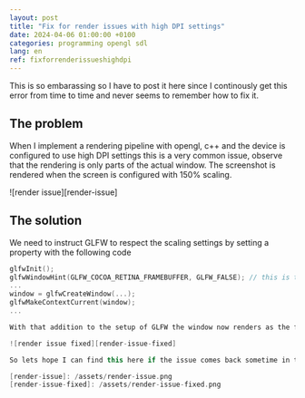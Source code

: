 ```yaml
---
layout: post
title: "Fix for render issues with high DPI settings"
date: 2024-04-06 01:00:00 +0100
categories: programming opengl sdl
lang: en
ref: fixforrenderissueshighdpi
---
```

This is so embarassing so I have to post it here since I continously get this error from time to time and never seems to remember how to fix it.

## The problem
When I implement a rendering pipeline with opengl, c++ and the device is configured to use high DPI settings this is a very common issue, observe that the rendering is only parts of the actual window. The screenshot is rendered when the screen is configured with 150% scaling.

![render issue][render-issue]

## The solution
We need to instruct GLFW to respect the scaling settings by setting a property with the following code

``` c++
glfwInit();
glfwWindowHint(GLFW_COCOA_RETINA_FRAMEBUFFER, GLFW_FALSE); // this is the added property
...
window = glfwCreateWindow(...);
glfwMakeContextCurrent(window);
...

With that addition to the setup of GLFW the window now renders as the following image.

![render issue fixed][render-issue-fixed]

So lets hope I can find this here if the issue comes back sometime in the future.

[render-issue]: /assets/render-issue.png
[render-issue-fixed]: /assets/render-issue-fixed.png
